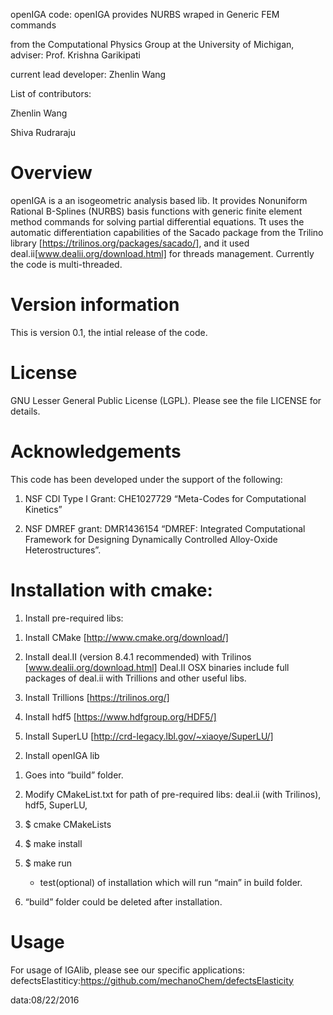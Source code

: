 openIGA code: openIGA provides NURBS wraped in Generic FEM commands

from the Computational Physics Group at the University of Michigan, adviser: Prof. Krishna Garikipati

current lead developer: Zhenlin Wang

List of contributors:

Zhenlin Wang

Shiva Rudraraju


Overview
=======================================================================
openIGA is a an isogeometric analysis based lib. It provides Nonuniform Rational B-Splines (NURBS) basis functions with generic finite element method commands for solving partial differential equations. Tt uses the automatic differentiation capabilities of the Sacado package from the Trilino library [https://trilinos.org/packages/sacado/], and it used deal.ii[www.dealii.org/download.html] for threads management. Currently the code is multi-threaded.


Version information
=======================================================================
This is version 0.1, the intial release of the code.


License
=======================================================================
GNU Lesser General Public License (LGPL). Please see the file LICENSE for details.



Acknowledgements
=======================================================================
This code has been developed under the support of the following:

1. NSF CDI Type I Grant: CHE1027729 “Meta-Codes for Computational Kinetics”

2. NSF DMREF grant: DMR1436154 “DMREF: Integrated Computational Framework for Designing Dynamically Controlled Alloy-Oxide Heterostructures”.



Installation with cmake:
=======================================================================
1. Install pre-required libs:

  1) Install CMake [http://www.cmake.org/download/]

  2) Install deal.II (version 8.4.1 recommended) with Trilinos [www.dealii.org/download.html]
     Deal.II OSX binaries include full packages of deal.ii with Trillions and other useful libs.

  3) Install Trillions [https://trilinos.org/] 

  4) Install hdf5 [https://www.hdfgroup.org/HDF5/]
  
  5) Install SuperLU [http://crd-legacy.lbl.gov/~xiaoye/SuperLU/]
  

2. Install openIGA lib
  1) Goes into “build” folder.

  2) Modify CMakeList.txt for path of pre-required libs: deal.ii (with Trilinos), hdf5, SuperLU,
  
  3) $ cmake CMakeLists
  
  4) $ make install
  
  5) $ make run
  
     - test(optional) of installation which will run “main” in build folder.
     
  6) “build” folder could be deleted after installation. 


Usage
=======================================================================
For usage of IGAlib, please see our specific applications:
defectsElastiticy:https://github.com/mechanoChem/defectsElasticity

data:08/22/2016
